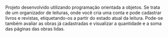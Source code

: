 Projeto desenvolvido utilizando programação orientada a objetos. Se trata de um organizador de leituras, onde você cria uma conta e pode cadastrar livros e revistas, etiquetando-os 
a partir do estado atual da leitura. Pode-se também avaliar as obras já cadastradas e visualizar a quantidade e a soma das páginas das obras lidas.
